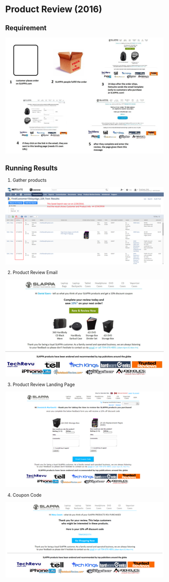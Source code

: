 # Product Review (2016)

<!-- ![demo](/images/port_sca_1.png) -->

## Requirement

![demo](/img/00_Product_Review_Workflow.jpg)

## Running Results

1. Gather products

![savedsearch](/img/3_0_Saved_Search.png)

2. Product Review Email

![email](/img/3_1_Product_Review_Email.jpg)

3. Product Review Landing Page

![landingpage](/img/4_Product_Review_Lading_Page.png)

4. Coupon Code

![coupon code](/img/5_Coupon_Code_Email.png)
